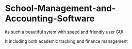 # School-Management-and-Accounting-Software

its such a beautiful sytem with speed and friendly user GUI

It including both academic tracking and finance management 
